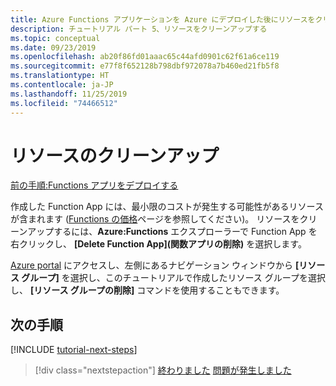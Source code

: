 ```yaml
---
title: Azure Functions アプリケーションを Azure にデプロイした後にリソースをクリーンアップする
description: チュートリアル パート 5、リソースをクリーンアップする
ms.topic: conceptual
ms.date: 09/23/2019
ms.openlocfilehash: ab20f86fd01aaac65c44afd0901c62f61a6ce119
ms.sourcegitcommit: e77f8f652128b798dbf972078a7b460ed21fb5f8
ms.translationtype: HT
ms.contentlocale: ja-JP
ms.lasthandoff: 11/25/2019
ms.locfileid: "74466512"
---
```

# <a name="clean-up-resources"></a>リソースのクリーンアップ

[前の手順:Functions アプリをデプロイする](tutorial-vscode-serverless-node-04.md)

作成した Function App には、最小限のコストが発生する可能性があるリソースが含まれます ([Functions の価格](https://azure.microsoft.com/pricing/details/functions/)ページを参照してください)。 リソースをクリーンアップするには、**Azure:Functions** エクスプローラーで Function App を右クリックし、 **[Delete Function App]\(関数アプリの削除\)** を選択します。

[Azure portal](https://portal.azure.com) にアクセスし、左側にあるナビゲーション ウィンドウから **[リソース グループ]** を選択し、このチュートリアルで作成したリソース グループを選択し、 **[リソース グループの削除]** コマンドを使用することもできます。

## <a name="next-steps"></a>次の手順

[!INCLUDE [tutorial-next-steps](includes/tutorial-next-steps.md)]

> [!div class="nextstepaction"]
> [終わりました](node-howto-write-serverless-code.md) [問題が発生しました](https://www.research.net/r/PWZWZ52?tutorial=node-deployment-azurefunctions&step=clean-up-resources)
